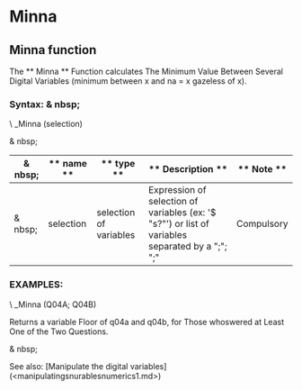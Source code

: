 # Minna

## Minna function

The ** Minna ** Function calculates The Minimum Value Between Several Digital Variables (minimum between x and na = x gazeless of x).

### Syntax: & nbsp;

\ _Minna (selection)

& nbsp;

| & nbsp; | ** name ** | ** type ** | ** Description ** | ** Note ** |
| --- | --- | --- | --- | --- |
| & nbsp; | selection | selection of variables | Expression of selection of variables (ex: '$ "s?"') or list of variables separated by a ";"; ";"| Compulsory |

### EXAMPLES:

\ _Minna (Q04A; Q04B)

Returns a variable Floor of q04a and q04b, for Those whoswered at Least One of the Two Questions.

& nbsp;

See also: [Manipulate the digital variables] (<manipulatingsnurablesnumerics1.md>)
